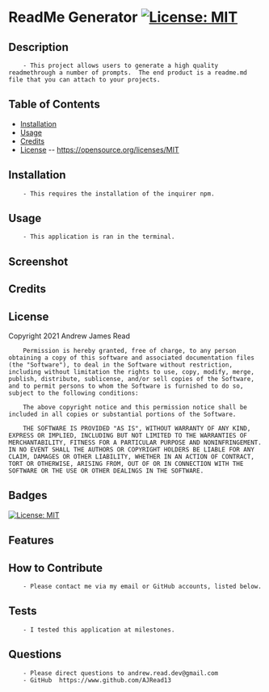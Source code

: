 # ReadMe Generator [![License: MIT](https://img.shields.io/badge/License-MIT-yellow.svg)](https://opensource.org/licenses/MIT)

## Description
        - This project allows users to generate a high quality readmethrough a number of prompts.  The end product is a readme.md file that you can attach to your projects.
## Table of Contents
- [Installation](#installation)
- [Usage](#usage)
- [Credits](#credits)
- [License](#license) -- https://opensource.org/licenses/MIT

## Installation
        - This requires the installation of the inquirer npm.
## Usage
        - This application is ran in the terminal.
## Screenshot

## Credits

## License
  Copyright 2021 Andrew James Read

        Permission is hereby granted, free of charge, to any person obtaining a copy of this software and associated documentation files (the "Software"), to deal in the Software without restriction, including without limitation the rights to use, copy, modify, merge, publish, distribute, sublicense, and/or sell copies of the Software, and to permit persons to whom the Software is furnished to do so, subject to the following conditions:
        
        The above copyright notice and this permission notice shall be included in all copies or substantial portions of the Software.
        
        THE SOFTWARE IS PROVIDED "AS IS", WITHOUT WARRANTY OF ANY KIND, EXPRESS OR IMPLIED, INCLUDING BUT NOT LIMITED TO THE WARRANTIES OF MERCHANTABILITY, FITNESS FOR A PARTICULAR PURPOSE AND NONINFRINGEMENT. IN NO EVENT SHALL THE AUTHORS OR COPYRIGHT HOLDERS BE LIABLE FOR ANY CLAIM, DAMAGES OR OTHER LIABILITY, WHETHER IN AN ACTION OF CONTRACT, TORT OR OTHERWISE, ARISING FROM, OUT OF OR IN CONNECTION WITH THE SOFTWARE OR THE USE OR OTHER DEALINGS IN THE SOFTWARE.
## Badges
 [![License: MIT](https://img.shields.io/badge/License-MIT-yellow.svg)](https://opensource.org/licenses/MIT)
## Features

## How to Contribute
        - Please contact me via my email or GitHub accounts, listed below.
## Tests
        - I tested this application at milestones.
## Questions
        - Please direct questions to andrew.read.dev@gmail.com    
        - GitHub  https://www.github.com/AJRead13 